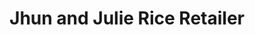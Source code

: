 ---
title: "Jhun and Julie Rice Retailer"
url: /anao/jhun-and-julie-rice-retailer/
shop: Allgemein
---